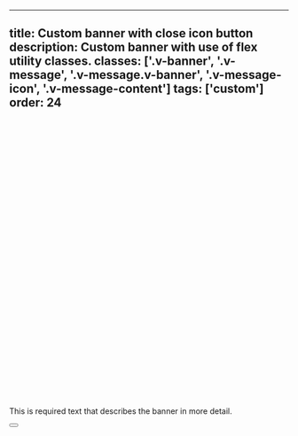 <!--
 *              Copyright (c) 2025 Visa, Inc.
 *
 * Licensed under the Apache License, Version 2.0 (the "License");
 * you may not use this file except in compliance with the License.
 * You may obtain a copy of the License at
 *
 *         http://www.apache.org/licenses/LICENSE-2.0
 *
 * Unless required by applicable law or agreed to in writing, software
 * distributed under the License is distributed on an "AS IS" BASIS,
 * WITHOUT WARRANTIES OR CONDITIONS OF ANY KIND, either express or implied.
 * See the License for the specific language governing permissions and
 * limitations under the License.
 *
 -->
---
title: Custom banner with close icon button
description: Custom banner with use of flex utility classes.
classes: ['.v-banner', '.v-message', '.v-message.v-banner', '.v-message-icon', '.v-message-content']
tags: ['custom']
order: 24
---

<style>
  .my-dismisible-message { --v-message-background: #eee; --v-message-border-color: #777; --v-message-icon-color: #777; --v-message-border-block-start-size: 0px; --v-message-border-block-end-size: 0px; --v-message-border-inline-start-size: 8px; --v-message-border-inline-end-size: 0px; --v-message-border-radius: 0px; }
</style>
<div class="v-message v-banner my-dismisible-message v-flex v-flex-row v-gap-8 v-justify-content-center v-align-items-center">
  <svg aria-hidden="true" class="v-icon v-icon-visa v-icon-low v-message-icon" focusable="false" viewbox="0 0 24 24">
    <use href="#visa-information-low">
    </use>
  </svg>
  <div class="v-message-content">
    <p>
      This is required text that describes the banner in more detail.
    </p>
  </div>
  <button aria-label="close" class="v-button v-button-icon v-button-tertiary v-button-small v-button-subtle" type="button">
    <svg aria-hidden="true" class="v-icon v-icon-visa v-icon-tiny" focusable="false" viewbox="0 0 16 16">
      <use href="#visa-close-tiny">
      </use>
    </svg>
  </button>
</div>

